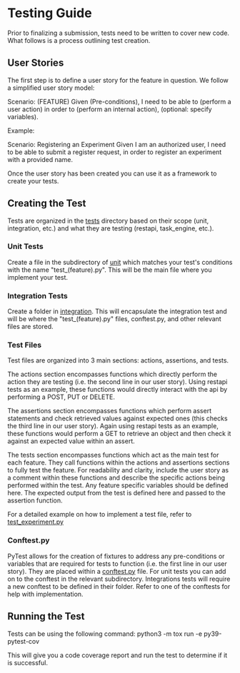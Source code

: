 # Testing Guide

Prior to finalizing a submission, tests need to be written to cover new code. What follows is a process outlining test creation.

## User Stories

The first step is to define a user story for the feature in question. We follow a simplified user story model:

Scenario: (FEATURE)
    Given (Pre-conditions),
    I need to be able to (perform a user action)
    in order to (perform an internal action), (optional: specify variables).

Example:

Scenario: Registering an Experiment
            Given I am an authorized user,
            I need to be able to submit a register request,
            in order to register an experiment with a provided name.

Once the user story has been created you can use it as a framework to create your tests.

## Creating the Test

Tests are organized in the [tests](./tests) directory based on their scope (unit, integration, etc.) and what they are testing (restapi, task_engine, etc.). 

### Unit Tests
Create a file in the subdirectory of [unit](./tests/unit) which matches your test's conditions with the name "test_(feature).py". This will be the main file where you implement your test.

### Integration Tests
Create a folder in [integration](./tests/integration). This will encapsulate the integration test and will be where the "test_(feature).py" files, conftest.py, and other relevant files are stored.

### Test Files
Test files are organized into 3 main sections: actions, assertions, and tests.

The actions section encompasses functions which directly perform the action they are testing (i.e. the second line in our user story). Using restapi tests as an example, these functions would directly interact with the api by performing a POST, PUT or DELETE. 

The assertions section encompasses functions which perform assert statements and check retrieved values against expected ones (this checks the third line in our user story). Again using restapi tests as an example, these functions would perform a GET to retrieve an object and then check it against an expected value within an assert.

The tests section encompasses functions which act as the main test for each feature. They call functions within the actions and assertions sections to fully test the feature. For readability and clarity, include the user story as a comment within these functions and describe the specific actions being performed within the test. Any feature specific variables should be defined here. The expected output from the test is defined here and passed to the assertion function.

For a detailed example on how to implement a test file, refer to [test_experiment.py](./tests/unit/restapi/test_experiment.py)

### Conftest.py
PyTest allows for the creation of fixtures to address any pre-conditions or variables that are required for tests to function (i.e. the first line in our user story). They are placed within a [conftest.py](./tests/unit/restapi/conftest.py) file. For unit tests you can add on to the conftest in the relevant subdirectory. Integrations tests will require a new conftest to be defined in their folder. Refer to one of the conftests for help with implementation.

## Running the Test

Tests can be using the following command:
python3 -m tox run -e py39-pytest-cov

This will give you a code coverage report and run the test to determine if it is successful.

